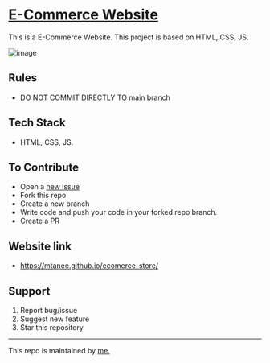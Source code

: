 # [E-Commerce Website]([(https://mtanee.github.io/ecomerce-store/))

This is a E-Commerce Website. This project is based on HTML, CSS, JS.

![image](https://user-images.githubusercontent.com/34413515/199085619-dc393b0c-588d-42f9-8e16-cf10acbdc1c6.png)

## Rules
- DO NOT COMMIT DIRECTLY TO main branch

## Tech Stack
-  HTML, CSS, JS.

## To Contribute

- Open a [new issue]((https://mtanee.github.io/ecomerce-store/))
- Fork this repo
- Create a new branch 
- Write code and push your code in your forked repo branch.
- Create a PR

## Website link
- https://mtanee.github.io/ecomerce-store/

## Support
1. Report bug/issue
2. Suggest new feature
3. Star this repository


<hr/>
This repo is maintained by <a href="https://mtanee.github.io/ecomerce-store/">me.</a>





